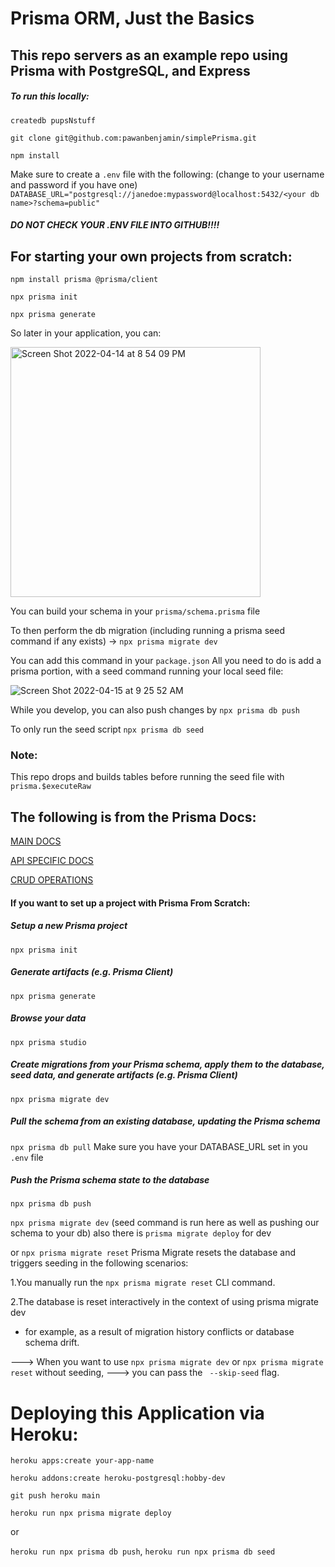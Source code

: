 # Prisma ORM, Just the Basics

## This repo servers as an example repo using Prisma with PostgreSQL, and Express

##### To run this locally:

 ```createdb pupsNstuff``` 

```git clone git@github.com:pawanbenjamin/simplePrisma.git```

```npm install```

Make sure to create a ```.env``` file with the following: (change to your username and password if you have one)
```DATABASE_URL="postgresql://janedoe:mypassword@localhost:5432/<your db name>?schema=public"```

##### DO NOT CHECK YOUR .ENV FILE INTO GITHUB!!!!

## For starting your own projects from scratch:
```npm install prisma @prisma/client```

  ```npx prisma init```

   ```npx prisma generate```
   
So later in your application, you can:
  
<img width="400" alt="Screen Shot 2022-04-14 at 8 54 09 PM" src="https://user-images.githubusercontent.com/62716484/163500929-976423a9-7a2b-4144-a768-5db6c2fd3a08.png">


You can build your schema in your ```prisma/schema.prisma``` file

To then perform the db migration (including running a prisma seed command if any exists) ->
```npx prisma migrate dev```

You can add this command in your `package.json` 
All you need to do is add a prisma portion, with a seed command running your local seed file:

![Screen Shot 2022-04-15 at 9 25 52 AM](https://user-images.githubusercontent.com/62716484/163576247-97c3d2dc-c251-425f-a102-df544a15791d.png)

While you develop, you can also push changes by
```npx prisma db push```

To only run the seed script ```npx prisma db seed```



### Note:
This repo drops and builds tables before running the seed file with ```prisma.$executeRaw```
## The following is from the Prisma Docs:

[MAIN DOCS](https://www.prisma.io/docs/)


[API SPECIFIC DOCS](https://www.prisma.io/docs/reference/api-reference/prisma-client-reference)


[CRUD OPERATIONS](https://www.prisma.io/docs/concepts/components/prisma-client/crud)


#### If you want to set up a project with Prisma From Scratch:
##### Setup a new Prisma project
  ```npx prisma init```

##### Generate artifacts (e.g. Prisma Client)
  ```npx prisma generate```


##### Browse your data
  ```npx prisma studio```

##### Create migrations from your Prisma schema, apply them to the database, seed data, and generate artifacts (e.g. Prisma Client)
  ```npx prisma migrate dev```
  
 ##### Pull the schema from an existing database, updating the Prisma schema
  ```npx prisma db pull```
Make sure you have your DATABASE_URL set in you ```.env``` file

##### Push the Prisma schema state to the database
  ```npx prisma db push```

```npx prisma migrate dev``` (seed command is run here as well as pushing our schema to your db)
also there is ```prisma migrate deploy``` for dev

or ```npx prisma migrate reset```
Prisma Migrate resets the database and triggers seeding in the following scenarios:

1.You manually run the ```npx prisma migrate reset``` CLI command.

2.The database is reset interactively in the context of using prisma migrate dev 
   - for example, as a result of migration history conflicts or database schema drift.

---> When you want to use ```npx prisma migrate dev``` or ```npx prisma migrate reset``` without seeding, 
---> you can pass the ``` --skip-seed``` flag.



# Deploying this Application via Heroku:

```heroku apps:create your-app-name```

```heroku addons:create heroku-postgresql:hobby-dev```

```git push heroku main```

```heroku run npx prisma migrate deploy```

or 

```heroku run npx prisma db push```,
```heroku run npx prisma db seed```

